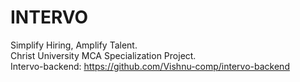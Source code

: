 # INTERVO

Simplify Hiring, Amplify Talent. <br />
Christ University MCA Specialization Project. <br />
Intervo-backend: https://github.com/Vishnu-comp/intervo-backend
